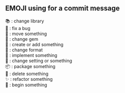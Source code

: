 EMOJI using for a commit message
---
:books: : change library  
:bug: : fix a bug  
:construction_worker: : move something  
:gem: : change gem  
:hatching_chick: : create or add something  
:lipstick: : change format  
:maple_leaf: : implement something  
:memo: : change setting or something  
:package: : package something  
:space_invader: : delete something  
:sparkles: : refactor something  
:tada: : begin something  